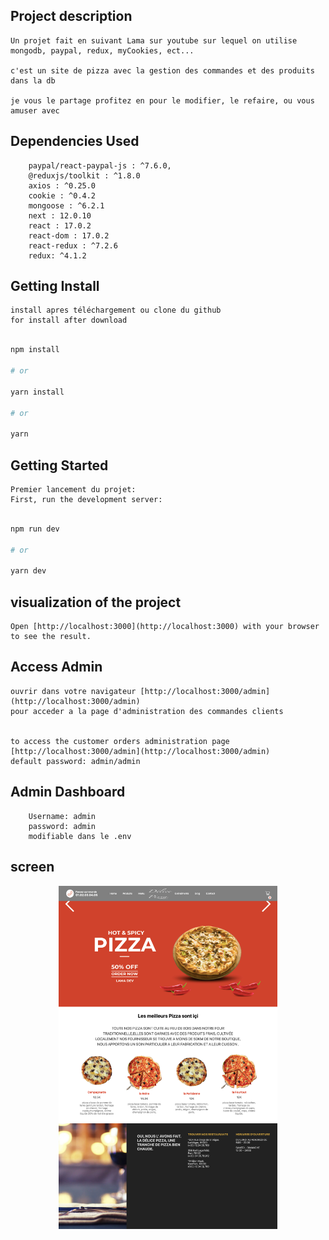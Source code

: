 ## Project description
```
Un projet fait en suivant Lama sur youtube sur lequel on utilise mongodb, paypal, redux, myCookies, ect...

c'est un site de pizza avec la gestion des commandes et des produits dans la db 

je vous le partage profitez en pour le modifier, le refaire, ou vous amuser avec 
```
## Dependencies Used
```
    paypal/react-paypal-js : ^7.6.0,
    @reduxjs/toolkit : ^1.8.0
    axios : ^0.25.0
    cookie : ^0.4.2
    mongoose : ^6.2.1
    next : 12.0.10
    react : 17.0.2
    react-dom : 17.0.2
    react-redux : ^7.2.6
    redux: ^4.1.2
```

## Getting Install 

    install apres téléchargement ou clone du github
    for install after download 
    
```bash

npm install

# or

yarn install

# or

yarn

```

## Getting Started

    Premier lancement du projet:
    First, run the development server:


```bash

npm run dev

# or

yarn dev

```
## visualization of the project
```
Open [http://localhost:3000](http://localhost:3000) with your browser to see the result.
```
## Access Admin
```
ouvrir dans votre navigateur [http://localhost:3000/admin](http://localhost:3000/admin)
pour acceder a la page d'administration des commandes clients


to access the customer orders administration page [http://localhost:3000/admin](http://localhost:3000/admin)
default password: admin/admin
```
## Admin Dashboard
```
    Username: admin
    password: admin
    modifiable dans le .env
```


## screen 

<p align="center">
<img src="https://github.com/peter-centini/resto-pizza-nextjs/blob/dev/site%20pizza.jpeg" width="350" title="project img">
</p>
